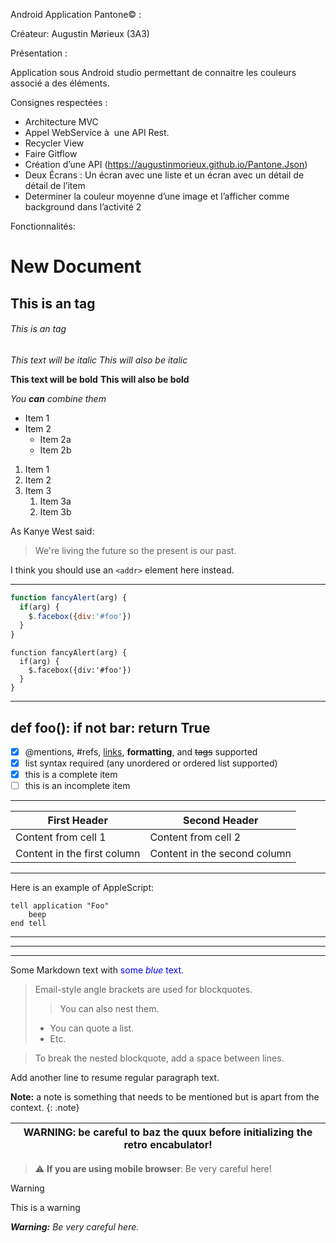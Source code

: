 Android Application Pantone© :

Créateur: Augustin Mørieux (3A3)

Présentation :

Application sous Android studio permettant de connaitre les couleurs associé a des éléments.


Consignes respectées :

* Architecture MVC
* Appel WebService à  une API Rest.
* Recycler View
* Faire Gitflow
*  Création d’une API (https://augustinmorieux.github.io/Pantone.Json)
* Deux Écrans : Un écran avec une liste et un écran avec un détail de détail de l’item
* Determiner la couleur moyenne d’une image et l’afficher comme background dans l’activité 2


Fonctionnalités:



# New Document
## This is an tag
###### This is an tag

*This text will be italic*
_This will also be italic_

**This text will be bold**
__This will also be bold__

_You **can** combine them_

* Item 1
* Item 2
  * Item 2a
  * Item 2b

1. Item 1
1. Item 2
1. Item 3
   1. Item 3a
   1. Item 3b

As Kanye West said:

> We're living the future so
> the present is our past.

I think you should use an
`<addr>` element here instead.

---
```javascript
function fancyAlert(arg) {
  if(arg) {
    $.facebox({div:'#foo'})
  }
}
```

    function fancyAlert(arg) {
      if(arg) {
        $.facebox({div:'#foo'})
      }
    }
---    
def foo():
    if not bar:
        return True
---        
- [x] @mentions, #refs, [links](), **formatting**, and <del>tags</del> supported
- [x] list syntax required (any unordered or ordered list supported)
- [x] this is a complete item
- [ ] this is an incomplete item

---
First Header | Second Header
------------ | -------------
Content from cell 1 | Content from cell 2
Content in the first column | Content in the second column
---

<p>Here is an example of AppleScript:</p>

<pre><code>tell application "Foo"
    beep
end tell
</code></pre> 

---

***

- - - - -


Some Markdown text with <span style="color:blue">some *blue* text</span>.

> Email-style angle brackets are used for blockquotes.
>> You can also nest them.
>>
> * You can quote a list.
> * Etc.

> To break the nested blockquote, add a space between lines.

Add another line to resume regular paragraph text.

**Note:** a note is something that needs to be mentioned but is apart from the context.
{: .note}



| WARNING: be careful to baz the quux before initializing the retro encabulator! |
| --- |

> :warning: **If you are using mobile browser**: Be very careful here!

>[!WARNING]
>This is a warning

_**Warning:** Be very careful here._


